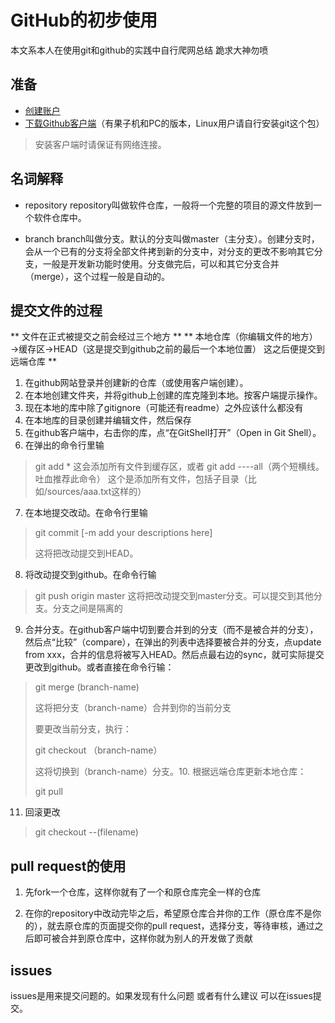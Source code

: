 # GitHub的初步使用
本文系本人在使用git和github的实践中自行爬网总结 跪求大神勿喷
## 准备
- [创建账户](https://github.com/join)
- [下载Github客户端](https://desktop.github.com/)（有果子机和PC的版本，Linux用户请自行安装git这个包）

> 安装客户端时请保证有网络连接。

## 名词解释
- repository
repository叫做软件仓库，一般将一个完整的项目的源文件放到一个软件仓库中。

- branch
branch叫做分支。默认的分支叫做master（主分支）。创建分支时，会从一个已有的分支将全部文件拷到新的分支中，对分支的更改不影响其它分支，一般是开发新功能时使用。分支做完后，可以和其它分支合并（merge），这个过程一般是自动的。

## 提交文件的过程

** 文件在正式被提交之前会经过三个地方 **
** 本地仓库（你编辑文件的地方）→缓存区→HEAD（这是提交到github之前的最后一个本地位置） 这之后便提交到远端仓库 **

1. 在github网站登录并创建新的仓库（或使用客户端创建）。
2. 在本地创建文件夹，并将github上创建的库克隆到本地。按客户端提示操作。
3. 现在本地的库中除了gitignore（可能还有readme）之外应该什么都没有
4. 在本地库的目录创建并编辑文件，然后保存
5. 在github客户端中，右击你的库，点“在GitShell打开”（Open in Git Shell）。
6. 在弹出的命令行里输
>git add *
这会添加所有文件到缓存区，或者
git add ----all（两个短横线。吐血推荐此命令）
这个是添加所有文件，包括子目录（比如/sources/aaa.txt这样的）

7. 在本地提交改动。在命令行里输
>git commit [-m add your descriptions here]
>
>这将把改动提交到HEAD。

8. 将改动提交到github。在命令行输
> git push origin master
> 这将把改动提交到master分支。可以提交到其他分支。分支之间是隔离的

9. 合并分支。在github客户端中切到要合并到的分支（而不是被合并的分支），然后点“比较”（compare），在弹出的列表中选择要被合并的分支，点update from xxx，合并的信息将被写入HEAD。然后点最右边的sync，就可实际提交更改到github。或者直接在命令行输：
> git merge (branch-name)
> 
> 这将把分支（branch-name）合并到你的当前分支
>
> 要更改当前分支，执行：
>
> git checkout （branch-name）
>
> 这将切换到（branch-name）分支。10. 根据远端仓库更新本地仓库：
>
> git pull

11. 回滚更改
> git checkout --(filename)

## pull request的使用
1. 先fork一个仓库，这样你就有了一个和原仓库完全一样的仓库

2. 在你的repository中改动完毕之后，希望原仓库合并你的工作（原仓库不是你的），就去原仓库的页面提交你的pull request，选择分支，等待审核，通过之后即可被合并到原仓库中，这样你就为别人的开发做了贡献

## issues
issues是用来提交问题的。如果发现有什么问题 或者有什么建议 可以在issues提交。